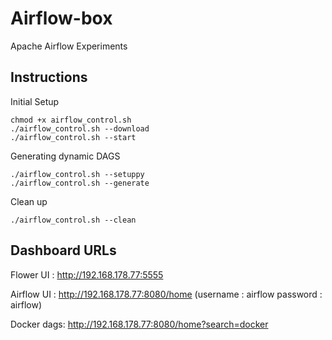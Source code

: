 # Airflow-box

Apache Airflow Experiments

## Instructions

Initial Setup

```shell
chmod +x airflow_control.sh
./airflow_control.sh --download
./airflow_control.sh --start
```

Generating dynamic DAGS

```shell
./airflow_control.sh --setuppy
./airflow_control.sh --generate
```

Clean up

```shell
./airflow_control.sh --clean
```

## Dashboard URLs

Flower UI  : <http://192.168.178.77:5555>

Airflow UI : <http://192.168.178.77:8080/home> (username : airflow password : airflow)

Docker dags: <http://192.168.178.77:8080/home?search=docker>
